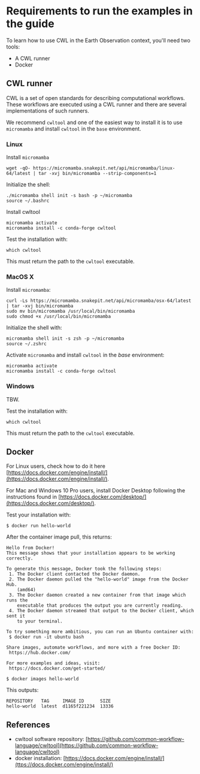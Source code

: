 # Requirements to run the examples in the guide

To learn how to use CWL in the Earth Observation context, you'll need two tools:

- A CWL runner
- Docker 

## CWL runner

CWL is a set of open standards for describing computational workflows. These workflows are executed using a CWL runner and there are several implementations of such runners.

We recommend `cwltool` and one of the easiest way to install it is to use `micromamba` and install `cwltool` in the `base` environment.

### Linux

Install `micromamba`

```console
wget -qO- https://micromamba.snakepit.net/api/micromamba/linux-64/latest | tar -xvj bin/micromamba --strip-components=1
``` 

Initialize the shell:

```console
./micromamba shell init -s bash -p ~/micromamba
source ~/.bashrc
```

Install cwltool

```console
micromamba activate
micromamba install -c conda-forge cwltool
```

Test the installation with:

```console
which cwltool
```

This must return the path to the `cwltool` executable.

### MacOS X

Install `micromamba`:

```console
curl -Ls https://micromamba.snakepit.net/api/micromamba/osx-64/latest | tar -xvj bin/micromamba
sudo mv bin/micromamba /usr/local/bin/micromamba
sudo chmod +x /usr/local/bin/micromamba
```

Initialize the shell with:

```console
micromamba shell init -s zsh -p ~/micromamba
source ~/.zshrc
```

Activate `micromamba` and install `cwltool` in the _base_ environment:

```console
micromamba activate
micromamba install -c conda-forge cwltool
```

### Windows

TBW.

Test the installation with:

```console
which cwltool
```

This must return the path to the `cwltool` executable.

## Docker

For Linux users, check how to do it here [https://docs.docker.com/engine/install/](https://docs.docker.com/engine/install/).

For Mac and Windows 10 Pro users, install Docker Desktop following the instructions found in [https://docs.docker.com/desktop/](https://docs.docker.com/desktop/).

Test your installation with: 

```console
$ docker run hello-world
```

After the container image pull, this returns:

```console
Hello from Docker!
This message shows that your installation appears to be working correctly.

To generate this message, Docker took the following steps:
 1. The Docker client contacted the Docker daemon.
 2. The Docker daemon pulled the "hello-world" image from the Docker Hub.
    (amd64)
 3. The Docker daemon created a new container from that image which runs the
    executable that produces the output you are currently reading.
 4. The Docker daemon streamed that output to the Docker client, which sent it
    to your terminal.

To try something more ambitious, you can run an Ubuntu container with:
 $ docker run -it ubuntu bash

Share images, automate workflows, and more with a free Docker ID:
 https://hub.docker.com/

For more examples and ideas, visit:
 https://docs.docker.com/get-started/
```

```console
$ docker images hello-world
```

This outputs:

```
REPOSITORY   TAG     IMAGE ID      SIZE
hello-world  latest  d1165f221234  13336
```

## References 

- cwltool software repository: [https://github.com/common-workflow-language/cwltool](https://github.com/common-workflow-language/cwltool)
- docker installation: [https://docs.docker.com/engine/install/](ttps://docs.docker.com/engine/install/)